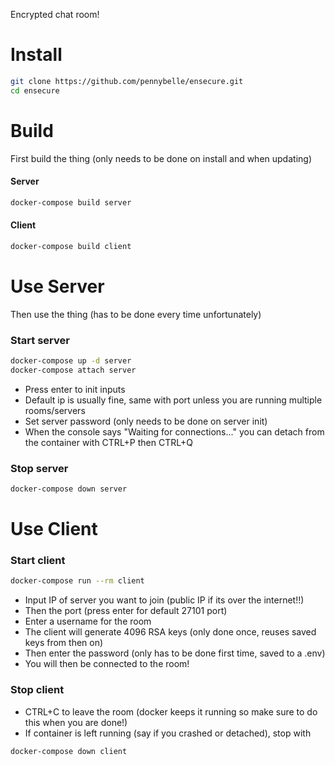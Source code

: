 Encrypted chat room!

# Install
```sh
git clone https://github.com/pennybelle/ensecure.git
cd ensecure
```

# Build
First build the thing (only needs to be done on install and when updating)
#### Server
```sh
docker-compose build server
```
#### Client
```sh
docker-compose build client
```

# Use Server
Then use the thing (has to be done every time unfortunately)
### Start server
```sh
docker-compose up -d server
docker-compose attach server
```
- Press enter to init inputs
- Default ip is usually fine, same with port unless you are running multiple rooms/servers
- Set server password (only needs to be done on server init)
- When the console says "Waiting for connections..." you can detach from the container with CTRL+P then CTRL+Q
### Stop server
```sh
docker-compose down server
```
# Use Client
### Start client
```sh
docker-compose run --rm client
```
- Input IP of server you want to join (public IP if its over the internet!!)
- Then the port (press enter for default 27101 port)
- Enter a username for the room
- The client will generate 4096 RSA keys (only done once, reuses saved keys from then on)
- Then enter the password (only has to be done first time, saved to a .env)
- You will then be connected to the room!
### Stop client
- CTRL+C to leave the room (docker keeps it running so make sure to do this when you are done!)
- If container is left running (say if you crashed or detached), stop with
```sh
docker-compose down client
```
